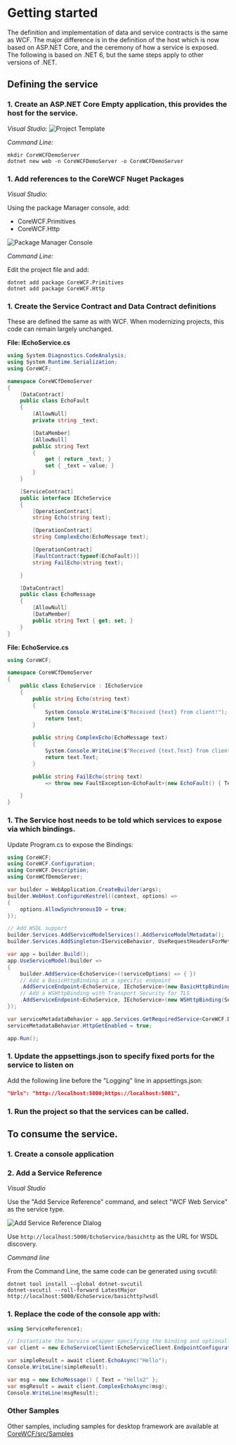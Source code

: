 # Getting started

The definition and implementation of data and service contracts is the same as WCF. The major difference is in the definition of the host which is now based on ASP.NET Core, and the ceremony of how a service is exposed. The following is based on .NET 6, but the same steps apply to other versions of .NET.

## Defining the service

### 1. Create an ASP.NET Core Empty application, this provides the host for the service.

*Visual Studio:*
 ![Project Template](images/empty-web-project.png)

*Command Line:*

```cli
mkdir CoreWCFDemoServer
dotnet new web -n CoreWCFDemoServer -o CoreWCFDemoServer
```

### 1. Add references to the CoreWCF Nuget Packages

*Visual Studio:*

Using the package Manager console, add: 

- CoreWCF.Primitives
- CoreWCF.Http

![Package Manager Console](images/nuget.png)

*Command Line:*

Edit the project file and add:

```cli
dotnet add package CoreWCF.Primitives
dotnet add package CoreWCF.Http
```

### 1. Create the Service Contract and Data Contract definitions

These are defined the same as with WCF. When modernizing projects, this code can remain largely unchanged.

**File: IEchoService.cs**

```csharp
using System.Diagnostics.CodeAnalysis;
using System.Runtime.Serialization;
using CoreWCF;

namespace CoreWCfDemoServer
{
    [DataContract]
    public class EchoFault
    {
        [AllowNull]
        private string _text;

        [DataMember]
        [AllowNull]
        public string Text
        {
            get { return _text; }
            set { _text = value; }
        }
    }

    [ServiceContract]
    public interface IEchoService
    {
        [OperationContract]
        string Echo(string text);

        [OperationContract]
        string ComplexEcho(EchoMessage text);

        [OperationContract]
        [FaultContract(typeof(EchoFault))]
        string FailEcho(string text);

    }

    [DataContract]
    public class EchoMessage
    {
        [AllowNull]
        [DataMember]
        public string Text { get; set; }
    }
}

```

**File: EchoService.cs**

```csharp
using CoreWCF;

namespace CoreWCfDemoServer
{
    public class EchoService : IEchoService
    {
        public string Echo(string text)
        {
            System.Console.WriteLine($"Received {text} from client!");
            return text;
        }

        public string ComplexEcho(EchoMessage text)
        {
            System.Console.WriteLine($"Received {text.Text} from client!");
            return text.Text;
        }

        public string FailEcho(string text)
            => throw new FaultException<EchoFault>(new EchoFault() { Text = "WCF Fault OK" }, new FaultReason("FailReason"));

    }
}
```

### 1. The Service host needs to be told which services to expose via which bindings.

Update Program.cs to expose the Bindings:

```csharp
using CoreWCF;
using CoreWCF.Configuration;
using CoreWCF.Description;
using CoreWCfDemoServer;

var builder = WebApplication.CreateBuilder(args);
builder.WebHost.ConfigureKestrel((context, options) =>
{
    options.AllowSynchronousIO = true;
});

// Add WSDL support
builder.Services.AddServiceModelServices().AddServiceModelMetadata();
builder.Services.AddSingleton<IServiceBehavior, UseRequestHeadersForMetadataAddressBehavior>();

var app = builder.Build();
app.UseServiceModel(builder =>
{
    builder.AddService<EchoService>((serviceOptions) => { })
    // Add a BasicHttpBinding at a specific endpoint
    .AddServiceEndpoint<EchoService, IEchoService>(new BasicHttpBinding(), "/EchoService/basichttp")
    // Add a WSHttpBinding with Transport Security for TLS
    .AddServiceEndpoint<EchoService, IEchoService>(new WSHttpBinding(SecurityMode.Transport), "/EchoService/WSHttps");
});

var serviceMetadataBehavior = app.Services.GetRequiredService<CoreWCF.Description.ServiceMetadataBehavior>();
serviceMetadataBehavior.HttpGetEnabled = true;

app.Run();
```

### 1. Update the appsettings.json to specify fixed ports for the service to listen on

Add the following line before the "Logging" line in appsettings.json:

```json
"Urls": "http://localhost:5000;https://localhost:5001",
```

### 1. Run the project so that the services can be called.

## To consume the service.

### 1. Create a console application
### 2. Add a Service Reference

*Visual Studio*

Use the "Add Service Reference" command, and select "WCF Web Service" as the service type.

![Add Service Reference Dialog](images/add-service-ref.png)

Use `http://localhost:5000/EchoService/basichttp` as the URL for WSDL discovery.

*Command line*

From the Command Line, the same code can be generated using svcutil:
```cli
dotnet tool install --global dotnet-svcutil
dotnet-svcutil --roll-forward LatestMajor http://localhost:5000/EchoService/basichttp?wsdl
```

### 1. Replace the code of the console app with:
```C#
using ServiceReference1;

// Instantiate the Service wrapper specifying the binding and optionally the Endpoint URL. The BasicHttpBinding could be used instead.
var client = new EchoServiceClient(EchoServiceClient.EndpointConfiguration.WSHttpBinding_IEchoService, "https://localhost:5001/EchoService/WSHttps");

var simpleResult = await client.EchoAsync("Hello");
Console.WriteLine(simpleResult);

var msg = new EchoMessage() { Text = "Hello2" };
var msgResult = await client.ComplexEchoAsync(msg);
Console.WriteLine(msgResult);
```

### Other Samples

Other samples, including samples for desktop framework are available at [CoreWCF/src/Samples](https://github.com/CoreWCF/CoreWCF/tree/main/src/Samples)

